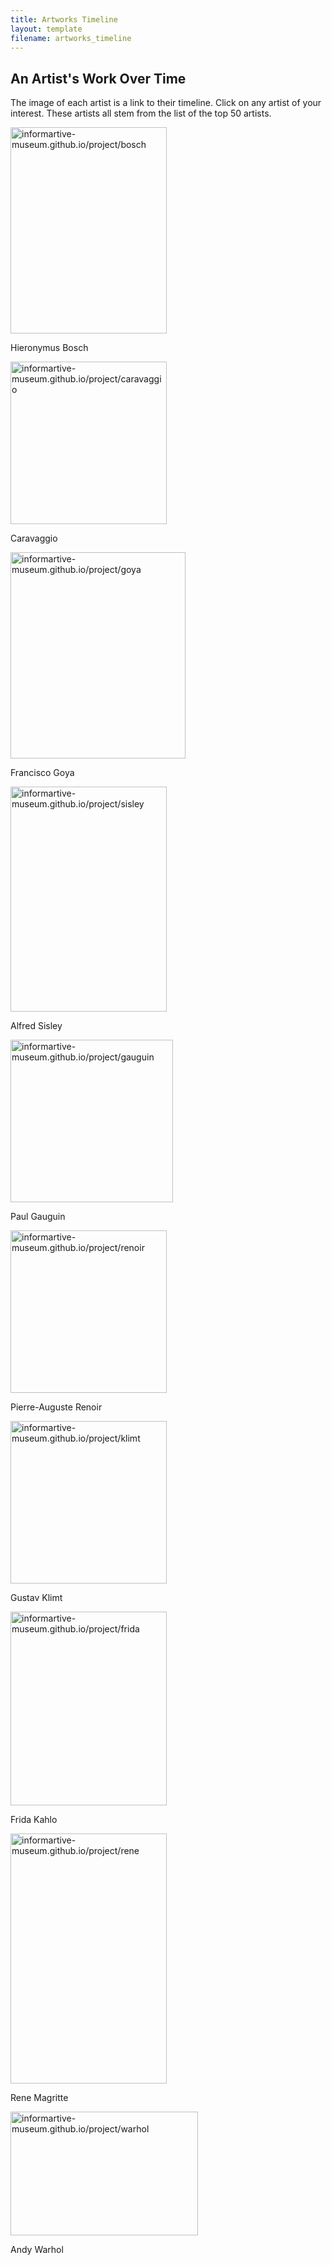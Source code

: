```yaml
---
title: Artworks Timeline
layout: template
filename: artworks_timeline
---
```





<html>
<body>


<h2>An Artist's Work Over Time</h2>

<p>The image of each artist is a link to their timeline. Click on any artist of your interest. These artists all stem from the list of the top 50 artists.</p>

<p><a href="https://informartive-museum.github.io/project/bosch"><img src="https://uploads8.wikiart.org/images/hieronymus-bosch.jpg!Portrait.jpg" alt="informartive-museum.github.io/project/bosch" width="250" height="330">
</a></p>
<p> Hieronymus Bosch </p>

<p><a href="https://informartive-museum.github.io/project/caravaggio"><img src="https://www.biography.com/.image/ar_1:1%2Cc_fill%2Ccs_srgb%2Cfl_progressive%2Cq_auto:good%2Cw_1200/MTY1NzMzNzE5MTI5MjA0NjU5/portrait-of-michelangelo-merisi-da-caravaggio-17th-century-found-in-the-collection-of-national-museum-of-western-art-tokyo-photo-by-fine-art-imagesheritage-imagesgetty-images.jpg" alt="informartive-museum.github.io/project/caravaggio" width="250" height="260">
</a></p>
<p> Caravaggio </p>

<p><a href="https://informartive-museum.github.io/project/goya"><img src="https://www.franciscogoya.com/images/goya-self-portrait.jpg" alt="informartive-museum.github.io/project/goya" width="280" height="330">
</a></p>
<p> Francisco Goya </p>

<p><a href="https://informartive-museum.github.io/project/sisley"><img src="https://www.sartle.com/media/artist/alfred-sisley.jpg" alt="informartive-museum.github.io/project/sisley" width="250" height="360">
</a></p>
<p> Alfred Sisley </p>

<p><a href="https://informartive-museum.github.io/project/gauguin"><img src="https://sothebys-com.brightspotcdn.com/dims4/default/61040d5/2147483647/strip/true/crop/2310x1964+0+0/resize/1000x850!/quality/90/?url=http%3A%2F%2Fsothebys-brightspot.s3.amazonaws.com%2Fdotcom%2Fa8%2Fd1%2Fb1af3489423b9ca066d0323f4145%2Fgettyimages-640483675.jpg" alt="informartive-museum.github.io/project/gauguin" width="260" height="260">
</a></p>
<p> Paul Gauguin </p>

<p><a href="https://informartive-museum.github.io/project/renoir"><img src="https://static.educalingo.com/img/en/800/pierre-auguste-renoir.jpg" alt="informartive-museum.github.io/project/renoir" width="250" height="260">
</a></p>
<p> Pierre-Auguste Renoir </p>

<p><a href="https://informartive-museum.github.io/project/klimt"><img src="https://www.gustav-klimt.com/images/klimt.jpg" alt="informartive-museum.github.io/project/klimt" width="250" height="260">
</a></p>
<p> Gustav Klimt </p>

<p><a href="https://informartive-museum.github.io/project/frida"><img src = "https://www.lewisginter.org/wp-content/uploads/2019/08/04-Frida-in-Rocking-Chair-credit-Nikolas-Muray.jpg" alt="informartive-museum.github.io/project/frida" width="250" height="310">
</a></p>
<p> Frida Kahlo </p>

<p><a href="https://informartive-museum.github.io/project/rene"><img src="https://uploads5.wikiart.org/images/rene-magritte.jpg!Portrait.jpg" alt="informartive-museum.github.io/project/rene" width="250" height="400">
</a></p>
<p> Rene Magritte </p>

<p><a href="https://informartive-museum.github.io/project/warhol"><img src = "https://www.invaluable.com/blog/wp-content/uploads/2017/07/warhol-hero.jpg" alt="informartive-museum.github.io/project/warhol" width="300" height="198">
</a></p>
<p> Andy Warhol </p>

</body>
</html>
